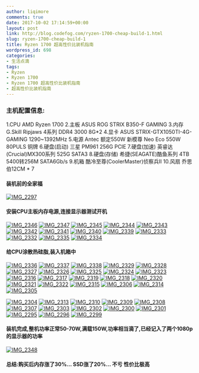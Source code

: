 ```yaml
---
author: liqimore
comments: true
date: 2017-10-02 17:14:59+00:00
layout: post
link: http://blog.codefog.com/ryzen-1700-cheap-build-1.html
slug: ryzen-1700-cheap-build-1
title: Ryzen 1700 超高性价比装机指南
wordpress_id: 698
categories:
- 生活点滴
tags:
- Ryzen
- Ryzen 1700
- Ryzen 1700 超高性价比装机指南
- 超高性价比装机指南
---
```


### 主机配置信息:


1.CPU AMD Ryzen 1700
2.主板 ASUS ROG STRIX B350-F GAMING
3.内存 G.Skill Ripjaws 4系列 DDR4 3000 8G*2
4.显卡 ASUS STRIX-GTX1050TI-4G-GAMING 1290~1392MHz
5.电源 Antec 额定550W 新模尊 Neo Eco 550W 80PULS 铜牌
6.硬盘(启动) 三星 PM961 256G PCIE
7.硬盘(加速) 英睿达(Crucial)MX300系列 525G SATA3
8.硬盘(存储) 希捷(SEAGATE)酷鱼系列 4TB 5400转256M SATA6Gb/s
9.机箱 酷冷至尊(CoolerMaster)侦察兵II
10.风扇 乔思伯12CM * 7


#### 装机前的全家福


[![IMG_2297](https://static.codefog.com/qiniu/old/2017/10/IMG_2297-576x1024.jpg)](https://static.codefog.com/qiniu/old/2017/10/IMG_2297.jpg)


#### 安装CPU主板内存电源,连接显示器测试开机


[![IMG_2346](https://static.codefog.com/qiniu/old/2017/10/IMG_2346-768x1024.jpg)](https://static.codefog.com/qiniu/old/2017/10/IMG_2346.jpg) [![IMG_2347](https://static.codefog.com/qiniu/old/2017/10/IMG_2347-768x1024.jpg)](https://static.codefog.com/qiniu/old/2017/10/IMG_2347.jpg) [![IMG_2345](https://static.codefog.com/qiniu/old/2017/10/IMG_2345-1024x768.jpg)](https://static.codefog.com/qiniu/old/2017/10/IMG_2345.jpg) [![IMG_2344](https://static.codefog.com/qiniu/old/2017/10/IMG_2344-1024x768.jpg)](https://static.codefog.com/qiniu/old/2017/10/IMG_2344.jpg) [![IMG_2343](https://static.codefog.com/qiniu/old/2017/10/IMG_2343-1024x768.jpg)](https://static.codefog.com/qiniu/old/2017/10/IMG_2343.jpg) [![IMG_2342](https://static.codefog.com/qiniu/old/2017/10/IMG_2342-1024x768.jpg)](https://static.codefog.com/qiniu/old/2017/10/IMG_2342.jpg) [![IMG_2341](https://static.codefog.com/qiniu/old/2017/10/IMG_2341-768x1024.jpg)](https://static.codefog.com/qiniu/old/2017/10/IMG_2341.jpg) [![IMG_2340](https://static.codefog.com/qiniu/old/2017/10/IMG_2340-768x1024.jpg)](https://static.codefog.com/qiniu/old/2017/10/IMG_2340.jpg) [![IMG_2339](https://static.codefog.com/qiniu/old/2017/10/IMG_2339-768x1024.jpg)](https://static.codefog.com/qiniu/old/2017/10/IMG_2339.jpg) [![IMG_2333](https://static.codefog.com/qiniu/old/2017/10/IMG_2333-768x1024.jpg)](https://static.codefog.com/qiniu/old/2017/10/IMG_2333.jpg) [![IMG_2332](https://static.codefog.com/qiniu/old/2017/10/IMG_2332-768x1024.jpg)](https://static.codefog.com/qiniu/old/2017/10/IMG_2332.jpg) [![IMG_2335](https://static.codefog.com/qiniu/old/2017/10/IMG_2335-1024x768.jpg)](https://static.codefog.com/qiniu/old/2017/10/IMG_2335.jpg) [![IMG_2334](https://static.codefog.com/qiniu/old/2017/10/IMG_2334-768x1024.jpg)](https://static.codefog.com/qiniu/old/2017/10/IMG_2334.jpg)


#### 给CPU涂散热硅脂,装入机箱中


[![IMG_2336](https://static.codefog.com/qiniu/old/2017/10/IMG_2336-768x1024.jpg)](https://static.codefog.com/qiniu/old/2017/10/IMG_2336.jpg) [![IMG_2337](https://static.codefog.com/qiniu/old/2017/10/IMG_2337-768x1024.jpg)](https://static.codefog.com/qiniu/old/2017/10/IMG_2337.jpg) [![IMG_2338](https://static.codefog.com/qiniu/old/2017/10/IMG_2338-768x1024.jpg)](https://static.codefog.com/qiniu/old/2017/10/IMG_2338.jpg) [![IMG_2329](https://static.codefog.com/qiniu/old/2017/10/IMG_2329-1024x768.jpg)](https://static.codefog.com/qiniu/old/2017/10/IMG_2329.jpg) [![IMG_2328](https://static.codefog.com/qiniu/old/2017/10/IMG_2328-1024x768.jpg)](https://static.codefog.com/qiniu/old/2017/10/IMG_2328.jpg) [![IMG_2327](https://static.codefog.com/qiniu/old/2017/10/IMG_2327-768x1024.jpg)](https://static.codefog.com/qiniu/old/2017/10/IMG_2327.jpg) [![IMG_2326](https://static.codefog.com/qiniu/old/2017/10/IMG_2326-768x1024.jpg)](https://static.codefog.com/qiniu/old/2017/10/IMG_2326.jpg) [![IMG_2325](https://static.codefog.com/qiniu/old/2017/10/IMG_2325-768x1024.jpg)](https://static.codefog.com/qiniu/old/2017/10/IMG_2325.jpg) [![IMG_2324](https://static.codefog.com/qiniu/old/2017/10/IMG_2324-768x1024.jpg)](https://static.codefog.com/qiniu/old/2017/10/IMG_2324.jpg) [![IMG_2323](https://static.codefog.com/qiniu/old/2017/10/IMG_2323-768x1024.jpg)](https://static.codefog.com/qiniu/old/2017/10/IMG_2323.jpg) [![IMG_2316](https://static.codefog.com/qiniu/old/2017/10/IMG_2316-768x1024.jpg)](https://static.codefog.com/qiniu/old/2017/10/IMG_2316.jpg) [![IMG_2317](https://static.codefog.com/qiniu/old/2017/10/IMG_2317-768x1024.jpg)](https://static.codefog.com/qiniu/old/2017/10/IMG_2317.jpg) [![IMG_2319](https://static.codefog.com/qiniu/old/2017/10/IMG_2319-768x1024.jpg)](https://static.codefog.com/qiniu/old/2017/10/IMG_2319.jpg) [![IMG_2318](https://static.codefog.com/qiniu/old/2017/10/IMG_2318-768x1024.jpg)](https://static.codefog.com/qiniu/old/2017/10/IMG_2318.jpg) [![IMG_2320](https://static.codefog.com/qiniu/old/2017/10/IMG_2320-768x1024.jpg)](https://static.codefog.com/qiniu/old/2017/10/IMG_2320.jpg) [![IMG_2321](https://static.codefog.com/qiniu/old/2017/10/IMG_2321-768x1024.jpg)](https://static.codefog.com/qiniu/old/2017/10/IMG_2321.jpg) [![IMG_2322](https://static.codefog.com/qiniu/old/2017/10/IMG_2322-768x1024.jpg)](https://static.codefog.com/qiniu/old/2017/10/IMG_2322.jpg) [![IMG_2315](https://static.codefog.com/qiniu/old/2017/10/IMG_2315-768x1024.jpg)](https://static.codefog.com/qiniu/old/2017/10/IMG_2315.jpg) [![IMG_2306](https://static.codefog.com/qiniu/old/2017/10/IMG_2306-1024x768.jpg)](https://static.codefog.com/qiniu/old/2017/10/IMG_2306.jpg) [![IMG_2314](https://static.codefog.com/qiniu/old/2017/10/IMG_2314-1024x768.jpg)](https://static.codefog.com/qiniu/old/2017/10/IMG_2314.jpg) [![IMG_2305](https://static.codefog.com/qiniu/old/2017/10/IMG_2305-1024x768.jpg)](https://static.codefog.com/qiniu/old/2017/10/IMG_2305.jpg)



[![IMG_2304](https://static.codefog.com/qiniu/old/2017/10/IMG_2304-1024x768.jpg)](https://static.codefog.com/qiniu/old/2017/10/IMG_2304.jpg) [![IMG_2313](https://static.codefog.com/qiniu/old/2017/10/IMG_2313-768x1024.jpg)](https://static.codefog.com/qiniu/old/2017/10/IMG_2313.jpg) [![IMG_2310](https://static.codefog.com/qiniu/old/2017/10/IMG_2310-768x1024.jpg)](https://static.codefog.com/qiniu/old/2017/10/IMG_2310.jpg) [![IMG_2309](https://static.codefog.com/qiniu/old/2017/10/IMG_2309-1024x768.jpg)](https://static.codefog.com/qiniu/old/2017/10/IMG_2309.jpg) [![IMG_2308](https://static.codefog.com/qiniu/old/2017/10/IMG_2308-1024x768.jpg)](https://static.codefog.com/qiniu/old/2017/10/IMG_2308.jpg) [![IMG_2307](https://static.codefog.com/qiniu/old/2017/10/IMG_2307-1024x768.jpg)](https://static.codefog.com/qiniu/old/2017/10/IMG_2307.jpg) [![IMG_2303](https://static.codefog.com/qiniu/old/2017/10/IMG_2303-1024x768.jpg)](https://static.codefog.com/qiniu/old/2017/10/IMG_2303.jpg) [![IMG_2302](https://static.codefog.com/qiniu/old/2017/10/IMG_2302-1024x768.jpg)](https://static.codefog.com/qiniu/old/2017/10/IMG_2302.jpg) [![IMG_2300](https://static.codefog.com/qiniu/old/2017/10/IMG_2300-1024x768.jpg)](https://static.codefog.com/qiniu/old/2017/10/IMG_2300.jpg) [![IMG_2301](https://static.codefog.com/qiniu/old/2017/10/IMG_2301-1024x768.jpg)](https://static.codefog.com/qiniu/old/2017/10/IMG_2301.jpg) [![IMG_2295](https://static.codefog.com/qiniu/old/2017/10/IMG_2295-1024x768.jpg)](https://static.codefog.com/qiniu/old/2017/10/IMG_2295.jpg) [![IMG_2296](https://static.codefog.com/qiniu/old/2017/10/IMG_2296-1024x768.jpg)](https://static.codefog.com/qiniu/old/2017/10/IMG_2296.jpg) [![IMG_2299](https://static.codefog.com/qiniu/old/2017/10/IMG_2299-1024x768.jpg)](https://static.codefog.com/qiniu/old/2017/10/IMG_2299.jpg)


#### 装机完成,整机功率正常50-70W,满载150W,功率相当滴了,已经记入了两个1080p的显示器的功率


[![IMG_2348](https://static.codefog.com/qiniu/old/2017/10/IMG_2348-1024x768.jpg)](https://static.codefog.com/qiniu/old/2017/10/IMG_2348.jpg)


#### 总结:购买后内存涨了30%... SSD涨了20%... 不亏 性价比极高
